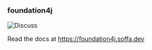 ### foundation4j

![Discuss](https://img.shields.io/badge/release-0.16.25-green.svg?style=flat)

Read the docs at https://foundation4j.soffa.dev 
